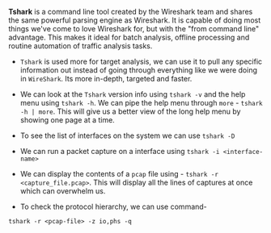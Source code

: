 
**Tshark** is a command line tool created by the Wireshark team and shares the same powerful parsing engine as Wireshark. It is capable of doing most things we've come to love Wireshark for, but with the "from command line" advantage. This makes it ideal for batch analysis, offline processing and routine automation of traffic analysis tasks.

- `Tshark` is used more for target analysis, we can use it to pull any specific information out instead of going through everything like we were doing in `WireShark`. Its more in-depth, targeted and faster. 

- We can look at the `Tshark` version info using `tshark -v` and the help menu using `tshark -h`. We can pipe the help menu through `more` - `tshark -h | more`. This will give us a better view of the long help menu by showing one page at a time.

- To see the list of interfaces on the system we can use `tshark -D`

- We can run a packet capture on a interface using `tshark -i <interface-name>`

- We can display the contents of a `pcap` file using - `tshark -r <capture_file.pcap>`. This will display all the lines of captures at once which can overwhelm us.  

- To check the protocol hierarchy, we can use command-
```
tshark -r <pcap-file> -z io,phs -q
```